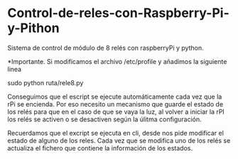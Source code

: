# Control-de-reles-con-Raspberry-Pi-y-Pithon
Sistema de control de módulo de 8 relés con raspberryPi y python.

*Importante. Si modificamos el archivo /etc/profile y añadimos la siguiente linea

sudo python ruta/rele8.py

Conseguimos que el escript se ejecute automáticamente cada vez que la rPi se encienda. Por eso necesito un mecanismo que guarde el estado de
los relés para que en el caso de que se vaya la luz, al volver a iniciar la rPI los relés se activen o se desactiven según la úlitma configuración.

Recuerdamos que el excript se ejecuta en cli, desde nos pide modificar el estado de alguno de los reles. Cada vez que se modifica uno de los
relés se actualiza el fichero que contiene la información de los estados.
